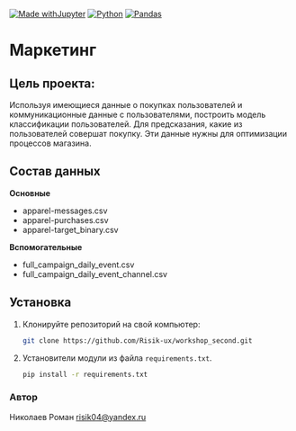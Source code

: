 [![Made withJupyter](https://img.shields.io/badge/Made%20with-Jupyter-orange?style=for-the-badge&logo=Jupyter)](https://jupyter.org/try)
[![Python](https://img.shields.io/badge/-Python_3.9.10-464646??style=flat-square&logo=Python)](https://www.python.org/downloads/)
[![Pandas](https://img.shields.io/badge/Pandas?style=flat-square&logo=Pandas)](https://pandas.pydata.org/)



# Маркетинг

## Цель проекта:

Используя имеющиеся данные о покупках пользователей и коммуникационные данные с пользователями, построить модель классификации пользователей. Для предсказания, какие из пользователей совершат покупку. Эти данные нужны для оптимизации процессов магазина.

## Состав данных

**Основные**
* apparel-messages.csv
* apparel-purchases.csv
* apparel-target_binary.csv

**Вспомогательные**
* full_campaign_daily_event.csv
* full_campaign_daily_event_channel.csv


## Установка 

1. Клонируйте репозиторий на свой компьютер:

    ```bash
    git clone https://github.com/Risik-ux/workshop_second.git
    ```
2. Установители модули из файла `requirements.txt`.

   ```bash
   pip install -r requirements.txt
   ```


### Автор
Николаев Роман
[risik04@yandex.ru](risik04@yandex.ru)
